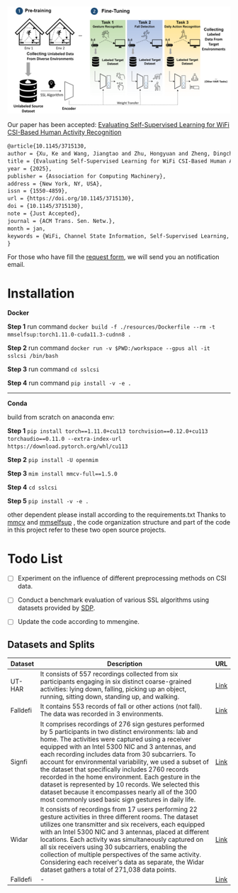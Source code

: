 ![SSLBM Model](resources/img/SSLBM.png)

Our paper has been accepted: [Evaluating Self-Supervised Learning for WiFi CSI-Based Human Activity Recognition](https://dl.acm.org/doi/10.1145/3715130)
```latex
@article{10.1145/3715130,
author = {Xu, Ke and Wang, Jiangtao and Zhu, Hongyuan and Zheng, Dingchang},
title = {Evaluating Self-Supervised Learning for WiFi CSI-Based Human Activity Recognition},
year = {2025},
publisher = {Association for Computing Machinery},
address = {New York, NY, USA},
issn = {1550-4859},
url = {https://doi.org/10.1145/3715130},
doi = {10.1145/3715130},
note = {Just Accepted},
journal = {ACM Trans. Sen. Netw.},
month = jan,
keywords = {WiFi, Channel State Information, Self-Supervised Learning, Human Activity Recognition}
}
```
For those who have fill the [request form](https://docs.google.com/forms/d/e/1FAIpQLScgXk6Ok33BL4S49cVRtQ-65mZu1Q1qZHgqFvtNEmCUBCfniA/viewform?usp=sf_link), we will send you an notification email.

# Installation
**Docker**

**Step 1** run command
`docker build -f ./resources/Dockerfile --rm -t mmselfsup:torch1.11.0-cuda11.3-cudnn8 .`  

**Step 2** run command 
`docker run -v $PWD:/workspace --gpus all -it sslcsi /bin/bash`  

**Step 3** run command
`cd sslcsi`

**Step 4** run command
`pip install -v -e .`

---

**Conda** 

build from scratch on anaconda env:

**Step 1** 
`pip install torch==1.11.0+cu113 torchvision==0.12.0+cu113 torchaudio==0.11.0 --extra-index-url https://download.pytorch.org/whl/cu113`

**Step 2** 
`pip install -U openmim`

**Step 3** 
`mim install mmcv-full==1.5.0`

**Step 4** 
`cd sslcsi`

**Step 5** 
`pip install -v -e .`

other dependent please install according to the requirements.txt
Thanks to [mmcv](https://github.com/open-mmlab/mmcv/tree/1.x) and  [mmselfsup](https://mmselfsup.readthedocs.io/en/0.x/) , the code organization structure and part of the code in this project refer to these two open source projects.


# Todo List
- [ ] Experiment on the influence of different preprocessing methods on CSI data.
- [ ] Conduct a benchmark evaluation of various SSL algorithms using datasets provided by [SDP](http://www.sdp8.org/).
- [ ] Update the code according to mmengine.



## Datasets and Splits

| Dataset | Description | URL |
| ----- | ----------- | ---- |
| UT-HAR | It consists of 557 recordings collected from six participants engaging in six distinct coarse-grained activities: lying down, falling, picking up an object, running, sitting down, standing up, and walking. | [Link](https://github.com/ermongroup/Wifi_Activity_Recognition) |
| Falldefi | It contains 553 records of fall or other actions (not fall). The data was recorded in 3 environments.| [Link](https://github.com/dmsp123/FallDeFi) |
| Signfi | It comprises recordings of 276 sign gestures performed by 5 participants in two distinct environments: lab and home. The activities were captured using a receiver equipped with an Intel 5300 NIC and 3 antennas, and each recording includes data from 30 subcarriers.  To account for environmental variability, we used a subset of the dataset that specifically includes 2760 records recorded in the home environment.  Each gesture in the dataset is represented by 10 records. We selected this dataset because it encompasses nearly all of the 300 most commonly used basic sign gestures in daily life. | [Link](https://yongsen.github.io/SignFi/) |
| Widar | It consists of recordings from 17 users performing 22 gesture activities in three different rooms. The dataset utilizes one transmitter and six receivers, each equipped with an Intel 5300 NIC and 3 antennas, placed at different locations. Each activity was simultaneously captured on all six receivers using 30 subcarriers, enabling the collection of multiple perspectives of the same activity. Considering each receiver's data as separate, the Widar dataset gathers a total of 271,038 data points. | [Link](http://tns.thss.tsinghua.edu.cn/widar3.0/) |
| Falldefi | - | [Link](https://github.com/dmsp123/FallDeFi) |



